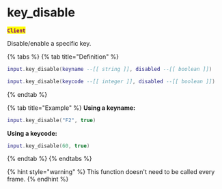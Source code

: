 # key\_disable

<mark style="color:purple;">**`Client`**</mark>

Disable/enable a specific key.

{% tabs %}
{% tab title="Definition" %}
```lua
input.key_disable(keyname --[[ string ]], disabled --[[ boolean ]])
```

```lua
input.key_disable(keycode --[[ integer ]], disabled --[[ boolean ]])
```
{% endtab %}

{% tab title="Example" %}
**Using a keyname:**

```lua
input.key_disable("F2", true)
```

**Using a keycode:**

```lua
input.key_disable(60, true)
```
{% endtab %}
{% endtabs %}

{% hint style="warning" %}
This function doesn't need to be called every frame.
{% endhint %}
